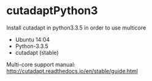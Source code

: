 # cutadaptPython3
Install cutadapt in python3.3.5 in order to use multicore

- Ubuntu 14:04
- Python-3.3.5
- cutadapt (stable)

Multi-core support
manual: http://cutadapt.readthedocs.io/en/stable/guide.html
